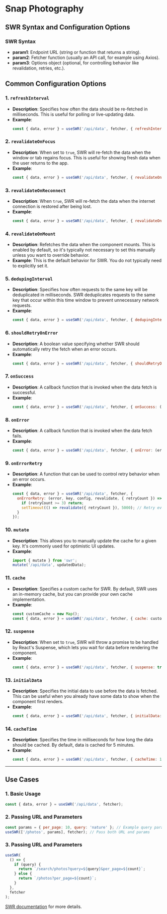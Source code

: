# Snap Photography

## SWR Syntax and Configuration Options

### SWR Syntax
- **param1**: Endpoint URL (string or function that returns a string).
- **param2**: Fetcher function (usually an API call, for example using Axios).
- **param3**: Options object (optional, for controlling behavior like revalidation, retries, etc.).

## Common Configuration Options

### 1. `refreshInterval`
- **Description**: Specifies how often the data should be re-fetched in milliseconds. This is useful for polling or live-updating data.
- **Example**:
    ```javascript
    const { data, error } = useSWR('/api/data', fetcher, { refreshInterval: 10000 });
    ```

### 2. `revalidateOnFocus`
- **Description**: When set to `true`, SWR will re-fetch the data when the window or tab regains focus. This is useful for showing fresh data when the user returns to the app.
- **Example**:
    ```javascript
    const { data, error } = useSWR('/api/data', fetcher, { revalidateOnFocus: true });
    ```

### 3. `revalidateOnReconnect`
- **Description**: When `true`, SWR will re-fetch the data when the internet connection is restored after being lost.
- **Example**:
    ```javascript
    const { data, error } = useSWR('/api/data', fetcher, { revalidateOnReconnect: true });
    ```

### 4. `revalidateOnMount`
- **Description**: Refetches the data when the component mounts. This is enabled by default, so it's typically not necessary to set this manually unless you want to override behavior.
- **Example**: This is the default behavior for SWR. You do not typically need to explicitly set it.

### 5. `dedupingInterval`
- **Description**: Specifies how often requests to the same key will be deduplicated in milliseconds. SWR deduplicates requests to the same key that occur within this time window to prevent unnecessary network requests.
- **Example**:
    ```javascript
    const { data, error } = useSWR('/api/data', fetcher, { dedupingInterval: 2000 });
    ```

### 6. `shouldRetryOnError`
- **Description**: A boolean value specifying whether SWR should automatically retry the fetch when an error occurs.
- **Example**:
    ```javascript
    const { data, error } = useSWR('/api/data', fetcher, { shouldRetryOnError: true });
    ```

### 7. `onSuccess`
- **Description**: A callback function that is invoked when the data fetch is successful.
- **Example**:
    ```javascript
    const { data, error } = useSWR('/api/data', fetcher, { onSuccess: (data) => console.log(data) });
    ```

### 8. `onError`
- **Description**: A callback function that is invoked when the data fetch fails.
- **Example**:
    ```javascript
    const { data, error } = useSWR('/api/data', fetcher, { onError: (error) => console.log(error) });
    ```

### 9. `onErrorRetry`
- **Description**: A function that can be used to control retry behavior when an error occurs.
- **Example**:
    ```javascript
    const { data, error } = useSWR('/api/data', fetcher, {
      onErrorRetry: (error, key, config, revalidate, { retryCount }) => {
        if (retryCount >= 3) return;
        setTimeout(() => revalidate({ retryCount }), 5000); // Retry every 5 seconds
      }
    });
    ```

### 10. `mutate`
- **Description**: This allows you to manually update the cache for a given key. It's commonly used for optimistic UI updates.
- **Example**:
    ```javascript
    import { mutate } from 'swr';
    mutate('/api/data', updatedData);
    ```

### 11. `cache`
- **Description**: Specifies a custom cache for SWR. By default, SWR uses an in-memory cache, but you can provide your own cache implementation.
- **Example**:
    ```javascript
    const customCache = new Map();
    const { data, error } = useSWR('/api/data', fetcher, { cache: customCache });
    ```

### 12. `suspense`
- **Description**: When set to `true`, SWR will throw a promise to be handled by React's Suspense, which lets you wait for data before rendering the component.
- **Example**:
    ```javascript
    const { data, error } = useSWR('/api/data', fetcher, { suspense: true });
    ```

### 13. `initialData`
- **Description**: Specifies the initial data to use before the data is fetched. This can be useful when you already have some data to show when the component first renders.
- **Example**:
    ```javascript
    const { data, error } = useSWR('/api/data', fetcher, { initialData: [] });
    ```

### 14. `cacheTime`
- **Description**: Specifies the time in milliseconds for how long the data should be cached. By default, data is cached for 5 minutes.
- **Example**:
    ```javascript
    const { data, error } = useSWR('/api/data', fetcher, { cacheTime: 10000 }); // Cache data for 10 seconds
    ```

---

## Use Cases

### 1. Basic Usage
```javascript
const { data, error } = useSWR('/api/data', fetcher);
```

### 2. Passing URL and Parameters
```javascript
const params = { per_page: 10, query: 'nature' }; // Example query parameters
useSWR(['/photos', params], fetcher); // Pass both URL and params
```

### 3. Passing URL and Parameters
```javascript
useSWR(
  () => {
    if (query) {
      return `/search/photos?query=${query}&per_page=${count}`;
    } else {
      return `/photos?per_page=${count}`;
    }
  },
  fetcher
);
```
[SWR documentation](https://swr.vercel.app/) for more details.